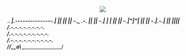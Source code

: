 <p align="center">
  <!-- Typing SVG by DenverCoder1 - https://github.com/DenverCoder1/readme-typing-svg -->
  <a href="https://github.com/lix19937">
    <img src="https://readme-typing-svg.demolab.com?font=Fira+Code&pause=600&color=39AE0C&width=435&separator=%3C&lines=printf(%22Hello+World!%22);" /></a>
</p>   


   ._________________.
   |.---------------.|
   ||               ||
   ||   -._ .-.     ||
   ||   -._| | |    ||
   ||   -._|"|"|    ||
   ||   -._|.-.|    ||
   ||_______________||
   /.-.-.-.-.-.-.-.-.\
  /.-.-.-.-.-.-.-.-.-.\
 /.-.-.-.-.-.-.-.-.-.-.\
/______/__________\___o_\ 
\_______________________/


